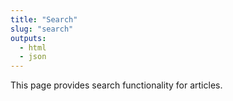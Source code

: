 ```yaml
---
title: "Search"
slug: "search"
outputs:
  - html
  - json
---
```


This page provides search functionality for articles.


